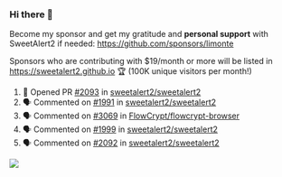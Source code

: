 ### Hi there 👋

Become my sponsor and get my gratitude and **personal support** with SweetAlert2 if needed: https://github.com/sponsors/limonte

Sponsors who are contributing with $19/month or more will be listed in https://sweetalert2.github.io 🏆 (100K unique visitors per month!)

<!--START_SECTION:activity-->
1. 💪 Opened PR [#2093](https://github.com/sweetalert2/sweetalert2/pull/2093) in [sweetalert2/sweetalert2](https://github.com/sweetalert2/sweetalert2)
2. 🗣 Commented on [#1991](https://github.com/sweetalert2/sweetalert2/issues/1991) in [sweetalert2/sweetalert2](https://github.com/sweetalert2/sweetalert2)
3. 🗣 Commented on [#3069](https://github.com/FlowCrypt/flowcrypt-browser/issues/3069) in [FlowCrypt/flowcrypt-browser](https://github.com/FlowCrypt/flowcrypt-browser)
4. 🗣 Commented on [#1999](https://github.com/sweetalert2/sweetalert2/issues/1999) in [sweetalert2/sweetalert2](https://github.com/sweetalert2/sweetalert2)
5. 🗣 Commented on [#2092](https://github.com/sweetalert2/sweetalert2/issues/2092) in [sweetalert2/sweetalert2](https://github.com/sweetalert2/sweetalert2)
<!--END_SECTION:activity-->

![](https://github-readme-stats.vercel.app/api?username=limonte&theme=vue&show_icons=true)
